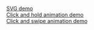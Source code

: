 <a href="http://kwolfe-personal.github.io/demo/index.html" target="_blank" >SVG demo</a>
</br>
<a href="http://kwolfe-personal.github.io/demo/ClickAndHold.html" target="_blank" >Click and hold animation demo</a>
</br>
<a href="http://kwolfe-personal.github.io/demo/ClickAndSwipeIn.html" target="_blank" >Click and swipe animation demo</a>

